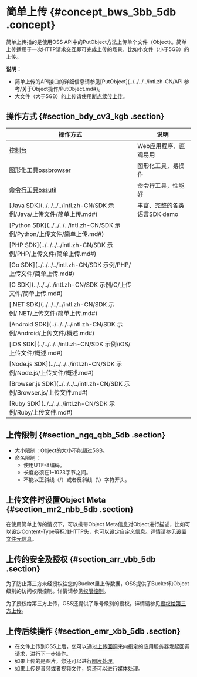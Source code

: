 # 简单上传 {#concept_bws_3bb_5db .concept}

简单上传指的是使用OSS API中的PutObject方法上传单个文件（Object）。简单上传适用于一次HTTP请求交互即可完成上传的场景，比如小文件（小于5GB）的上传。

**说明：** 

-   简单上传的API接口的详细信息请参见[PutObject](../../../../intl.zh-CN/API 参考/关于Object操作/PutObject.md#)。
-   大文件（大于5GB）的上传请使用[断点续传上传](intl.zh-CN/开发指南/上传文件（Object）/分片上传和断点续传.md#)。

## 操作方式 {#section_bdy_cv3_kgb .section}

|操作方式|说明|
|----|--|
|[控制台](../../../../intl.zh-CN/控制台用户指南/上传、下载和管理文件/上传文件.md#)|Web应用程序，直观易用|
|[图形化工具ossbrowser](../../../../intl.zh-CN/常用工具/图形化管理工具ossbrowser/快速开始.md#)|图形化工具，易操作|
|[命令行工具ossutil](../../../../intl.zh-CN/常用工具/命令行工具ossutil/有关Object的命令.md#)|命令行工具，性能好|
|[Java SDK](../../../../intl.zh-CN/SDK 示例/Java/上传文件/简单上传.md#)|丰富、完整的各类语言SDK demo|
|[Python SDK](../../../../intl.zh-CN/SDK 示例/Python/上传文件/简单上传.md#)|
|[PHP SDK](../../../../intl.zh-CN/SDK 示例/PHP/上传文件/简单上传.md#)|
|[Go SDK](../../../../intl.zh-CN/SDK 示例/PHP/上传文件/简单上传.md#)|
|[C SDK](../../../../intl.zh-CN/SDK 示例/C/上传文件/简单上传.md#)|
|[.NET SDK](../../../../intl.zh-CN/SDK 示例/.NET/上传文件/简单上传.md#)|
|[Android SDK](../../../../intl.zh-CN/SDK 示例/Android/上传文件/概述.md#)|
|[iOS SDK](../../../../intl.zh-CN/SDK 示例/iOS/上传文件/概述.md#)|
|[Node.js SDK](../../../../intl.zh-CN/SDK 示例/Node.js/上传文件/概述.md#)|
|[Browser.js SDK](../../../../intl.zh-CN/SDK 示例/Browser.js/上传文件.md#)|
|[Ruby SDK](../../../../intl.zh-CN/SDK 示例/Ruby/上传文件.md#)|

## 上传限制 {#section_ngq_qbb_5db .section}

-   大小限制：Object的大小不能超过5GB。
-   命名限制：
    -   使用UTF-8编码。
    -   长度必须在1–1023字节之间。
    -   不能以正斜线（/）或者反斜线（\\）字符开头。

## 上传文件时设置Object Meta {#section_mr2_nbb_5db .section}

在使用简单上传的情况下，可以携带Object Meta信息对Object进行描述，比如可以设定Content-Type等标准HTTP头，也可以设定自定义信息。详情请参见[设置文件元信息](intl.zh-CN/开发指南/管理文件/管理文件元信息.md#)。

## 上传的安全及授权 {#section_arr_vbb_5db .section}

为了防止第三方未经授权往您的Bucket里上传数据，OSS提供了Bucket和Object级别的访问权限控制。详情请参见[权限控制](intl.zh-CN/开发指南/权限控制/权限控制概述.md#)。

为了授权给第三方上传，OSS还提供了账号级别的授权。详情请参见[授权给第三方上传](intl.zh-CN/开发指南/上传文件（Object）/授权给第三方上传.md#)。

## 上传后续操作 {#section_emr_xbb_5db .section}

-   在文件上传到OSS上后，您可以通过[上传回调](intl.zh-CN/开发指南/上传文件（Object）/上传回调.md#)来向指定的应用服务器发起回调请求，进行下一步操作。
-   如果上传的是图片，您还可以进行[图片处理](../../../../intl.zh-CN/数据处理/图片处理指南/快速使用OSS图片服务.md#)。
-   如果上传是音频或者视频文件，您还可以进行[媒体处理](intl.zh-CN/开发指南/云端数据处理.md#)。

